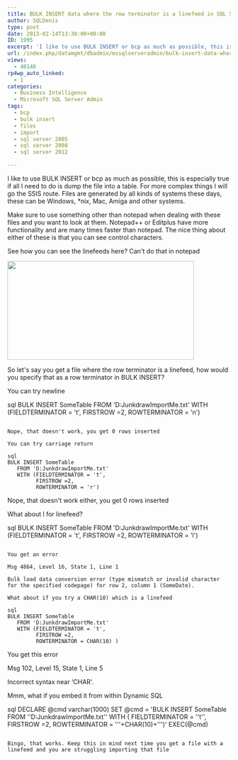 ```yaml
---
title: BULK INSERT data where the row terminator is a linefeed in SQL Server
author: SQLDenis
type: post
date: 2013-02-14T13:38:00+00:00
ID: 1995
excerpt: 'I like to use BULK INSERT or bcp as much as possible, this is especially true if all I need to do is dump the file into a table. For more complex things I will go the SSIS route. Files are generated by all kinds of systems these days, these can be Windo&hellip;'
url: /index.php/datamgmt/dbadmin/mssqlserveradmin/bulk-insert-data-where-the/
views:
  - 40140
rp4wp_auto_linked:
  - 1
categories:
  - Business Intelligence
  - Microsoft SQL Server Admin
tags:
  - bcp
  - bulk insert
  - files
  - import
  - sql server 2005
  - sql server 2008
  - sql server 2012

---
```

I like to use BULK INSERT or bcp as much as possible, this is especially true if all I need to do is dump the file into a table. For more complex things I will go the SSIS route. Files are generated by all kinds of systems these days, these can be Windows, *nix, Mac, Amiga and other systems. 

Make sure to use something other than notepad when dealing with these files and you want to look at them. Notepad++ or Editplus have more functionality and are many times faster than notepad. The nice thing about either of these is that you can see control characters.

See how you can see the linefeeds here? Can't do that in notepad

<div class="image_block">
  <a href="/wp-content/uploads/blogs/DataMgmt/Denis/LineFeedFile.PNG?mtime=1360855487"><img alt="" src="/wp-content/uploads/blogs/DataMgmt/Denis/LineFeedFile.PNG?mtime=1360855487" width="421" height="223" /></a>
</div>

So let's say you get a file where the row terminator is a linefeed, how would you specify that as a row terminator in BULK INSERT?

You can try newline

sql
BULK INSERT SomeTable
   FROM 'D:JunkdrawImportMe.txt'
   WITH (FIELDTERMINATOR = 't',
         FIRSTROW =2,
         ROWTERMINATOR = 'n')
```

Nope, that doesn't work, you get 0 rows inserted

You can try carriage return

sql
BULK INSERT SomeTable
   FROM 'D:JunkdrawImportMe.txt'
   WITH (FIELDTERMINATOR = 't',
         FIRSTROW =2,
         ROWTERMINATOR = 'r')
```

Nope, that doesn't work either, you get 0 rows inserted

What about l for linefeed?

sql
BULK INSERT SomeTable
   FROM 'D:JunkdrawImportMe.txt'
   WITH (FIELDTERMINATOR = 't',
         FIRSTROW =2,
         ROWTERMINATOR = 'l')
```

You get an error

Msg 4864, Level 16, State 1, Line 1
  
Bulk load data conversion error (type mismatch or invalid character for the specified codepage) for row 2, column 1 (SomeDate).

What about if you try a CHAR(10) which is a linefeed

sql
BULK INSERT SomeTable
   FROM 'D:JunkdrawImportMe.txt'
   WITH (FIELDTERMINATOR = 't',
         FIRSTROW =2,
         ROWTERMINATOR = CHAR(10) )
```

You get this error
  
Msg 102, Level 15, State 1, Line 5
  
Incorrect syntax near &#8216;CHAR'.

Mmm, what if you embed it from within Dynamic SQL

sql
DECLARE @cmd varchar(1000)
SET @cmd = 'BULK INSERT SomeTable
FROM ''D:JunkdrawImportMe.txt''
WITH (      FIELDTERMINATOR = ''t'',
            FIRSTROW =2,
            ROWTERMINATOR = '''+CHAR(10)+''')'
EXEC(@cmd)
```

Bingo, that works. Keep this in mind next time you get a file with a linefeed and you are struggling importing that file